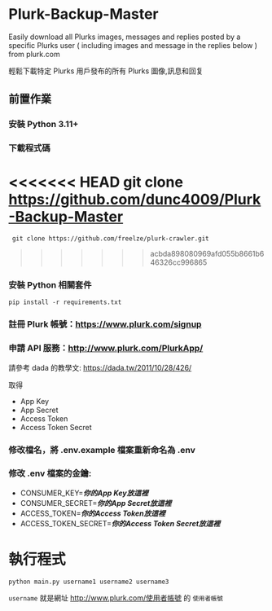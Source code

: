 # Plurk-Backup-Master

Easily download all Plurks images, messages and replies posted by a specific Plurks user ( including images and message in the replies below ) from plurk.com

輕鬆下載特定 Plurks 用戶發布的所有 Plurks 圖像,訊息和回复


## 前置作業

### 安裝 Python 3.11+
### 下載程式碼

<<<<<<< HEAD
    git clone https://github.com/dunc4009/Plurk-Backup-Master
=======
     git clone https://github.com/freelze/plurk-crawler.git
>>>>>>> acbda898080969afd055b8661b646326cc996865

### 安裝 Python 相關套件    
    pip install -r requirements.txt

### 註冊 Plurk 帳號：https://www.plurk.com/signup 

### 申請 API 服務：http://www.plurk.com/PlurkApp/ 

  請參考 dada 的教學文: https://dada.tw/2011/10/28/426/ 

  取得
+   App Key
+   App Secret 
+   Access Token  
+   Access Token Secret
    
### 修改檔名，將 .env.example 檔案重新命名為 .env

### 修改 .env 檔案的金鑰:

+ CONSUMER_KEY=***你的App Key放這裡***
+ CONSUMER_SECRET=***你的App Secret放這裡***
+ ACCESS_TOKEN=***你的Access Token放這裡***
+ ACCESS_TOKEN_SECRET=***你的Access Token Secret放這裡***


# 執行程式
    python main.py username1 username2 username3

`username` 就是網址 http://www.plurk.com/使用者帳號 的 `使用者帳號`
